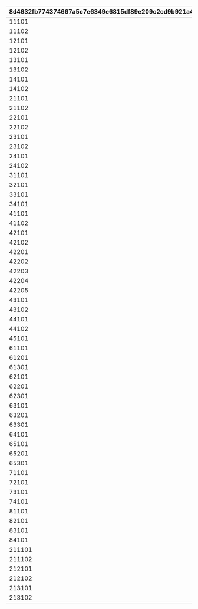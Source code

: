|8d4632fb774374667a5c7e6349e6815df89e209c2cd9b921a46c5ce565b8a772|d5962f5df37916507e701e5950510ccc0ddfa498e412c85af686028066ff6a22|b0c3cb0ea23fa70df76d9a4f53b5a0b54b75f162f4dfe43d1deaadbe1d5ea63e|077643dc195675771ece7be9972fdd47bc132e4344b1a17f38268166bb97d844|4856ef2e89fbc09eed9cabfa78251a1e16bbb5d57485d27af79ede51d02b6ec5|97d3a66fef407f25465a851cc1cac2fa47d1d8f56846299490bf69b3d333f47f|
| --- | --- | --- | --- | --- | --- |
|11101|vo_caravan_105801_start_001|vo_caravan|1|1|1|
|11102|vo_caravan_105801_start_002|vo_caravan|1|1|1|
|12101|vo_caravan_105901_start_001|vo_caravan|2|1|1|
|12102|vo_caravan_105901_start_002|vo_caravan|2|1|1|
|13101|vo_caravan_106001_start_001|vo_caravan|3|1|1|
|13102|vo_caravan_106001_start_002|vo_caravan|3|1|1|
|14101|vo_caravan_106401_start_001|vo_caravan|4|1|1|
|14102|vo_caravan_106401_start_002|vo_caravan|4|1|1|
|21101|vo_caravan_105801_dice_001|vo_caravan|1|1|2|
|21102|vo_caravan_105801_dice_002|vo_caravan|1|1|2|
|22101|vo_caravan_105901_dice_001|vo_caravan|2|1|2|
|22102|vo_caravan_105901_dice_002|vo_caravan|2|1|2|
|23101|vo_caravan_106001_dice_001|vo_caravan|3|1|2|
|23102|vo_caravan_106001_dice_002|vo_caravan|3|1|2|
|24101|vo_caravan_106401_dice_001|vo_caravan|4|1|2|
|24102|vo_caravan_106401_dice_002|vo_caravan|4|1|2|
|31101|vo_caravan_105801_slot_001|vo_caravan|1|1|3|
|32101|vo_caravan_105901_slot_001|vo_caravan|2|1|3|
|33101|vo_caravan_106001_slot_001|vo_caravan|3|1|3|
|34101|vo_caravan_106401_slot_001|vo_caravan|4|1|3|
|41101|vo_caravan_105801_dish_001|vo_caravan|1|1|4|
|41102|vo_caravan_105801_dish_002|vo_caravan|1|1|4|
|42101|vo_caravan_105901_dish_001|vo_caravan|2|1|4|
|42102|vo_caravan_105901_dish_002|vo_caravan|2|1|4|
|42201|se_caravan_food_peko|se_caravan|1|2|4|
|42202|se_caravan_food_coccoro|se_caravan|2|2|4|
|42203|se_caravan_food_kyaru|se_caravan|3|2|4|
|42204|se_caravan_food_coccoro|se_caravan|4|2|4|
|42205|se_caravan_food_onigiri|se_caravan|100|2|4|
|43101|vo_caravan_106001_dish_001|vo_caravan|3|1|4|
|43102|vo_caravan_106001_dish_002|vo_caravan|3|1|4|
|44101|vo_caravan_106401_dish_001|vo_caravan|4|1|4|
|44102|vo_caravan_106401_dish_002|vo_caravan|4|1|4|
|45101|vo_caravan_onigiri_dish_001|vo_caravan|100|1|4|
|61101|vo_caravan_105801_goal_001|vo_caravan|0|1|6|
|61201|vo_caravan_105801_win_001|vo_caravan|0|1|61|
|61301|vo_caravan_105801_lose_001|vo_caravan|0|1|62|
|62101|vo_caravan_105901_goal_001|vo_caravan|0|1|6|
|62201|vo_caravan_105901_win_001|vo_caravan|0|1|61|
|62301|vo_caravan_105901_lose_001|vo_caravan|0|1|62|
|63101|vo_caravan_106001_goal_001|vo_caravan|0|1|6|
|63201|vo_caravan_106001_win_001|vo_caravan|0|1|61|
|63301|vo_caravan_106001_lose_001|vo_caravan|0|1|62|
|64101|vo_caravan_118501_goal_001|vo_caravan|0|1|6|
|65101|vo_caravan_106401_goal_001|vo_caravan|0|1|6|
|65201|vo_caravan_106401_win_001|vo_caravan|0|1|61|
|65301|vo_caravan_106401_lose_001|vo_caravan|0|1|62|
|71101|vo_caravan_105801_appraise_001|vo_caravan|0|1|7|
|72101|vo_caravan_105901_appraise_001|vo_caravan|0|1|7|
|73101|vo_caravan_106001_appraise_001|vo_caravan|0|1|7|
|74101|vo_caravan_106401_appraise_001|vo_caravan|0|1|7|
|81101|vo_caravan_105801_result_001|vo_caravan|0|1|8|
|82101|vo_caravan_105901_result_001|vo_caravan|0|1|8|
|83101|vo_caravan_106001_result_001|vo_caravan|0|1|8|
|84101|vo_caravan_106401_result_001|vo_caravan|0|1|8|
|211101|vo_caravan_319700_dice_001|vo_caravan|11|1|2|
|211102|vo_caravan_319700_dice_002|vo_caravan|11|1|2|
|212101|vo_caravan_319800_dice_001|vo_caravan|12|1|2|
|212102|vo_caravan_319800_dice_002|vo_caravan|12|1|2|
|213101|vo_caravan_319900_dice_001|vo_caravan|13|1|2|
|213102|vo_caravan_319900_dice_002|vo_caravan|13|1|2|